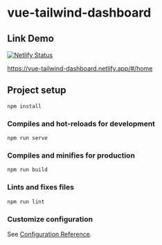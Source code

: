 # vue-tailwind-dashboard

## Link Demo

[![Netlify Status](https://api.netlify.com/api/v1/badges/3f35d24b-3dea-461a-8c28-b7941a8f275a/deploy-status)](https://app.netlify.com/sites/vue-tailwind-dashboard/deploys)

https://vue-tailwind-dashboard.netlify.app/#/home

## Project setup
```
npm install
```

### Compiles and hot-reloads for development
```
npm run serve
```

### Compiles and minifies for production
```
npm run build
```

### Lints and fixes files
```
npm run lint
```

### Customize configuration
See [Configuration Reference](https://cli.vuejs.org/config/).
